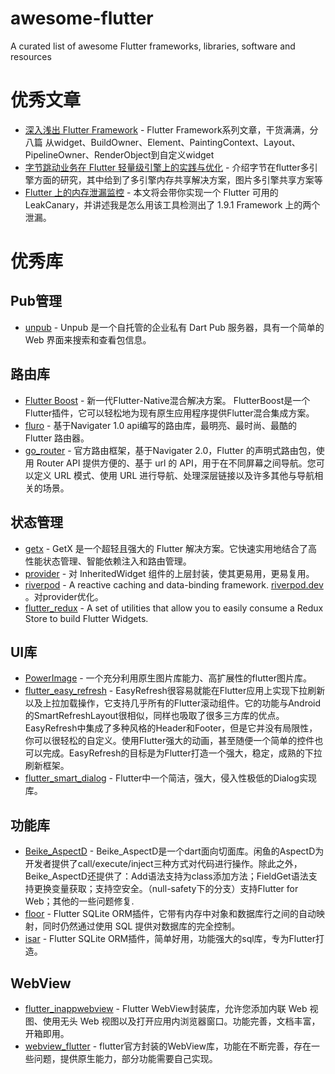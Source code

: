 # awesome-flutter
A curated list of awesome Flutter frameworks, libraries, software and resources



# 优秀文章

* [深入浅出 Flutter Framework](https://zxfcumtcs.github.io/2020/05/01/deepinto-flutter-widget/) - Flutter Framework系列文章，干货满满，分八篇
从widget、BuildOwner、Element、PaintingContext、Layout、PipelineOwner、RenderObject到自定义widget
* [字节跳动业务在 Flutter 轻量级引擎上的实践与优化](https://my.oschina.net/u/4180867/blog/5395182) - 介绍字节在flutter多引擎方面的研究，其中给到了多引擎内存共享解决方案，图片多引擎共享方案等
* [Flutter 上的内存泄漏监控](https://flutter.cn/community/tutorials/memory-leak-monitoring-on-flutter) - 本文将会带你实现一个 Flutter 可用的 LeakCanary，并讲述我是怎么用该工具检测出了 1.9.1 Framework 上的两个泄漏。



# 优秀库

## Pub管理

* [unpub](https://github.com/pd4d10/unpub) - Unpub 是一个自托管的企业私有 Dart Pub 服务器，具有一个简单的 Web 界面来搜索和查看包信息。


## 路由库

* [Flutter Boost](https://github.com/alibaba/flutter_boost) - 新一代Flutter-Native混合解决方案。 FlutterBoost是一个Flutter插件，它可以轻松地为现有原生应用程序提供Flutter混合集成方案。
* [fluro](https://github.com/lukepighetti/fluro) - 基于Navigater 1.0 api编写的路由库，最明亮、最时尚、最酷的 Flutter 路由器。
* [go_router](https://pub.dev/packages/go_router) - 官方路由框架，基于Navigater 2.0，Flutter 的声明式路由包，使用 Router API 提供方便的、基于 url 的 API，用于在不同屏幕之间导航。您可以定义 URL 模式、使用 URL 进行导航、处理深层链接以及许多其他与导航相关的场景。

## 状态管理

* [getx](https://github.com/jonataslaw/getx) - GetX 是一个超轻且强大的 Flutter 解决方案。它快速实用地结合了高性能状态管理、智能依赖注入和路由管理。
* [provider](https://github.com/rrousselGit/provider) - 对 InheritedWidget 组件的上层封装，使其更易用，更易复用。
* [riverpod](https://github.com/rrousselGit/riverpod) - A reactive caching and data-binding framework. [riverpod.dev](https://riverpod.dev) 。对provider优化。
* [flutter_redux](https://github.com/brianegan/flutter_redux) - A set of utilities that allow you to easily consume a Redux Store to build Flutter Widgets.

## UI库

* [PowerImage](https://github.com/alibaba/power_image) - 一个充分利用原生图片库能力、高扩展性的flutter图片库。
* [flutter_easy_refresh](https://github.com/xuelongqy/flutter_easy_refresh) - EasyRefresh很容易就能在Flutter应用上实现下拉刷新以及上拉加载操作，它支持几乎所有的Flutter滚动组件。它的功能与Android的SmartRefreshLayout很相似，同样也吸取了很多三方库的优点。EasyRefresh中集成了多种风格的Header和Footer，但是它并没有局限性，你可以很轻松的自定义。使用Flutter强大的动画，甚至随便一个简单的控件也可以完成。EasyRefresh的目标是为Flutter打造一个强大，稳定，成熟的下拉刷新框架。
* [flutter_smart_dialog](https://github.com/fluttercandies/flutter_smart_dialog) - Flutter中一个简洁，强大，侵入性极低的Dialog实现库。

## 功能库

* [Beike_AspectD](https://github.com/LianjiaTech/Beike_AspectD) - Beike_AspectD是一个dart面向切面库。闲鱼的AspectD为开发者提供了call/execute/inject三种方式对代码进行操作。除此之外，Beike_AspectD还提供了：Add语法支持为class添加方法；FieldGet语法支持更换变量获取；支持空安全。（null-safety下的分支）支持Flutter for Web；其他的一些问题修复.
* [floor](https://github.com/pinchbv/floor) - Flutter SQLite ORM插件，它带有内存中对象和数据库行之间的自动映射，同时仍然通过使用 SQL 提供对数据库的完全控制。
* [isar](https://github.com/isar/isar) - Flutter SQLite ORM插件，简单好用，功能强大的sql库，专为Flutter打造。

## WebView

* [flutter_inappwebview](https://github.com/pichillilorenzo/flutter_inappwebview) - Flutter WebView封装库，允许您添加内联 Web 视图、使用无头 Web 视图以及打开应用内浏览器窗口。功能完善，文档丰富，开箱即用。
* [webview_flutter](https://pub.dev/packages/webview_flutter) - flutter官方封装的WebView库，功能在不断完善，存在一些问题，提供原生能力，部分功能需要自己实现。
